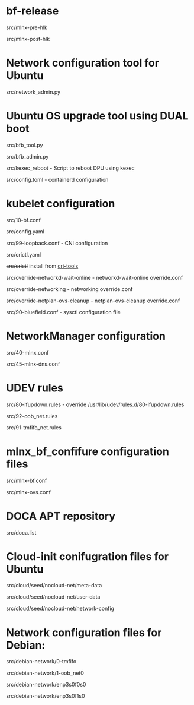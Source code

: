 # bf-release

src/mlnx-pre-hlk

src/mlnx-post-hlk

# Network configuration tool for Ubuntu

src/network_admin.py

# Ubuntu OS upgrade tool using DUAL boot
src/bfb_tool.py

src/bfb_admin.py

src/kexec_reboot - Script to reboot DPU using kexec

src/config.toml - containerd configuration

# kubelet configuration
src/10-bf.conf

src/config.yaml

src/99-loopback.conf - CNI configuration

src/crictl.yaml

~~src/crictl~~ install from [cri-tools](https://github.com/kubernetes-sigs/cri-tools#debrpm-packages)

src/override-networkd-wait-online - networkd-wait-online override.conf

src/override-networking - networking override.conf

src/override-netplan-ovs-cleanup - netplan-ovs-cleanup override.conf

src/90-bluefield.conf - sysctl configuration file

# NetworkManager configuration

src/40-mlnx.conf

src/45-mlnx-dns.conf

# UDEV rules
src/80-ifupdown.rules - override /usr/lib/udev/rules.d/80-ifupdown.rules

src/92-oob_net.rules

src/91-tmfifo_net.rules

# mlnx_bf_confifure configuration files

src/mlnx-bf.conf

src/mlnx-ovs.conf

# DOCA APT repository

src/doca.list

# Cloud-init conifugration files for Ubuntu

src/cloud/seed/nocloud-net/meta-data

src/cloud/seed/nocloud-net/user-data

src/cloud/seed/nocloud-net/network-config

# Network configuration files for Debian:

src/debian-network/0-tmfifo

src/debian-network/1-oob_net0

src/debian-network/enp3s0f0s0

src/debian-network/enp3s0f1s0

